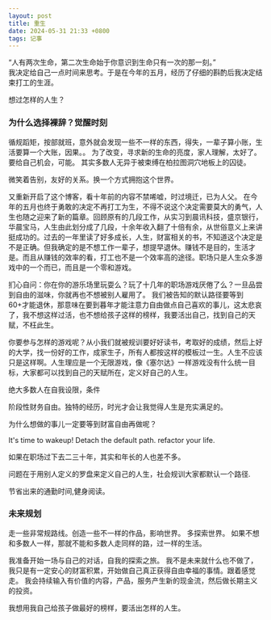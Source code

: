 ```yaml
---
layout: post
title: 重生
date: 2024-05-31 21:33 +0800
tags: 记事
---
```


“人有两次生命，第二次生命始于你意识到生命只有一次的那一刻。”  
我决定给自己一点时间来思考。于是在今年的五月，经历了仔细的斟酌后我决定结束打工的生涯。

想过怎样的人生？
### 为什么选择裸辞？觉醒时刻

循规蹈矩，按部就班，意外就会发现一些不一样的东西，得失，一辈子算小账，生活要算一个大账，因果。。
为了改变，寻求新的生命的亮度，家人理解，太好了。要给自己机会，可能。
其实多数人无异于被束缚在柏拉图洞穴地板上的囚徒。

微笑着告别，友好的关系。换一个方式拥抱这个世界。

又重新开启了这个博客，看十年前的内容不禁唏嘘，时过境迁，已为人父。
在今年的五月也终于勇敢的决定不再打工为生，不得不说这个决定需要莫大的勇气，人生也随之迎来了新的篇章。回顾原有的几段工作，从实习到晨讯科技，盛京银行，华晨宝马，人生由此划分成了几段，十余年收入翻了十倍有余，从世俗意义上来讲挺成功的。过去的一年里读了好多成长，人生，财富相关的书，不知道这个决定是不是正确。但我确定的是不想工作一辈子，想提早退休。赚钱不是目的，生活才是。而且从赚钱的效率的看，打工也不是一个效率高的途径。职场只是人生众多游戏中的一个而已，而且是一个零和游戏。

扪心自问：你在你的游乐场里玩耍么？玩了十几年的职场游戏厌倦了么？一旦品尝到自由的滋味，你就再也不想被别人雇用了。
我们被告知的默认路径要等到60+才能退休，那意味在要到暮年才能注意力自由做点自己喜欢的事儿，这太悲哀了，我不想这样过活，也不想给孩子这样的榜样，我要活出自己，找到自己的天赋，不枉此生。

你要参与怎样的游戏呢？从小我们就被规训要好好读书，考取好的成绩，然后上好的大学，找一份好的工作，成家生子，所有人都按这样的模板过一生。人生不应该只是这样啊。人生理应是一个无限游戏，像《塞尔达》一样游戏没有什么统一目标，大家都可以找到自己的天赋所在，定义好自己的人生。

绝大多数人在自我设限，条件

阶段性财务自由。独特的经历，时光才会让我觉得人生是充实满足的。

为什么想做的事儿一定要等到财富自由再做呢？

It's time to wakeup! Detach the default path. refactor your life.

如果在职场过下去二三十年，其实和年长的人也差不多。

问题在于用别人定义的罗盘来定义自己的人生，社会规训大家都默认一个路径.

节省出来的通勤时间,健身阅读。

### 未来规划

走一些非常规路线。创造一些不一样的作品，影响世界。
多探索世界。
如果不想和多数人一样，那就不能和多数人走同样的路，过一样的生活。

我准备开始一场与自己的对话，自我的探索之旅。
我不是未来就什么也不做了，我只是有一定安心的财富积累，开始做自己真正获得自由幸福的事情。跟着感觉走。
我会持续输入有价值的内容，产品，服务产生新的现金流，然后做长期主义的投资。

我想用我自己给孩子做最好的榜样，要活出怎样的人生。